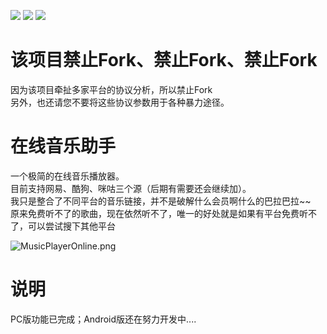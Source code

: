 ![](https://img.shields.io/badge/build-passing-brightgreen)
![](https://img.shields.io/github/license/JiuLing-zhang/MusicPlayerOnline)
![](https://img.shields.io/github/v/release/JiuLing-zhang/MusicPlayerOnline)   

# 该项目禁止Fork、禁止Fork、禁止Fork
因为该项目牵扯多家平台的协议分析，所以禁止Fork  
另外，也还请您不要将这些协议参数用于各种暴力途径。  

# 在线音乐助手
一个极简的在线音乐播放器。  
目前支持网易、酷狗、咪咕三个源（后期有需要还会继续加）。  
我只是整合了不同平台的音乐链接，并不是破解什么会员啊什么的巴拉巴拉~~  
原来免费听不了的歌曲，现在依然听不了，唯一的好处就是如果有平台免费听不了，可以尝试搜下其他平台  

![MusicPlayerOnline.png](https://i.loli.net/2021/08/28/b5d4BIwO7LHhFCi.png)  

# 说明
PC版功能已完成；Android版还在努力开发中....  